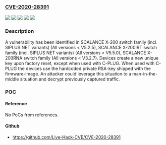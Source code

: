 ### [CVE-2020-28391](https://cve.mitre.org/cgi-bin/cvename.cgi?name=CVE-2020-28391)
![](https://img.shields.io/static/v1?label=Product&message=SCALANCE%20X-200%20switch%20family%20(incl.%20SIPLUS%20NET%20variants)&color=blue)
![](https://img.shields.io/static/v1?label=Product&message=SCALANCE%20X-200IRT%20switch%20family%20(incl.%20SIPLUS%20NET%20variants)&color=blue)
![](https://img.shields.io/static/v1?label=Product&message=SCALANCE%20X-200RNA%20switch%20family&color=blue)
![](https://img.shields.io/static/v1?label=Version&message=n%2Fa&color=blue)
![](https://img.shields.io/static/v1?label=Vulnerability&message=CWE-321%3A%20Use%20of%20Hard-coded%20Cryptographic%20Key&color=brighgreen)

### Description

A vulnerability has been identified in SCALANCE X-200 switch family (incl. SIPLUS NET variants) (All versions < V5.2.5), SCALANCE X-200IRT switch family (incl. SIPLUS NET variants) (All versions < V5.5.0), SCALANCE X-200RNA switch family (All versions < V3.2.7). Devices create a new unique key upon factory reset, except when used with C-PLUG. When used with C-PLUG the devices use the hardcoded private RSA-key shipped with the firmware-image. An attacker could leverage this situation to a man-in-the-middle situation and decrypt previously captured traffic.

### POC

#### Reference
No PoCs from references.

#### Github
- https://github.com/Live-Hack-CVE/CVE-2020-28391

